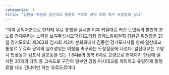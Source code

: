 ```yaml
---
categories: f
title: "김완규 위원장 일산대교 통행료 무료화 공약 이행 촉구 도정질의 실시"
---
```

“이미 공익처분으로 한차례 무료 통행을 실시한 이후 커질대로 커진 도민들의 불만과 분노를 잠재우려는 노력을 보여주십시오”경기도의회 경제노동위원회 김완규 위원장은 21일 경기도의회 제363회 임시회 제2차 본회의에서 김동연 경기도지사를 향해 일산대교 통행료 무료화 공약의 실효성있는 이행을 촉구하는 도정질문에 나섰다. 일산대교는 고양시 법곶동과 김포시 걸포동을 잇는 1.84㎞의 왕복 6차로 교량으로 현재까지 한강에 설치된 30개의 다리 중 고속도로 구간의 일부인 강동·미사대교를 제외하고 유일하게 통행료를 내고 건너야만 하는 유료도로이다